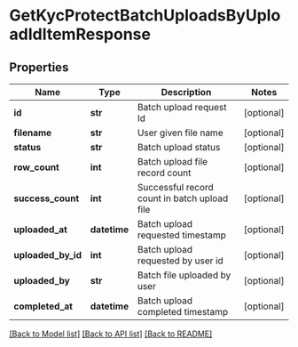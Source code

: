# GetKycProtectBatchUploadsByUploadIdItemResponse

## Properties
Name | Type | Description | Notes
------------ | ------------- | ------------- | -------------
**id** | **str** | Batch upload request Id | [optional] 
**filename** | **str** | User given file name | [optional] 
**status** | **str** | Batch upload status | [optional] 
**row_count** | **int** | Batch upload file record count | [optional] 
**success_count** | **int** | Successful record count in batch upload file | [optional] 
**uploaded_at** | **datetime** | Batch upload requested timestamp | [optional] 
**uploaded_by_id** | **int** | Batch upload requested by user id | [optional] 
**uploaded_by** | **str** | Batch file uploaded by user | [optional] 
**completed_at** | **datetime** | Batch upload completed timestamp | [optional] 

[[Back to Model list]](../README.md#documentation-for-models) [[Back to API list]](../README.md#documentation-for-api-endpoints) [[Back to README]](../README.md)

